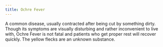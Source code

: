 ```yaml
---
title: Ochre Fever
---
```


A common disease, usually contracted after being cut by something dirty. Though its symptoms are visually disturbing and rather inconvenient to live with, Ochre Fever is not fatal and patients who get proper rest will recover quickly. The yellow flecks are an unknown substance.
